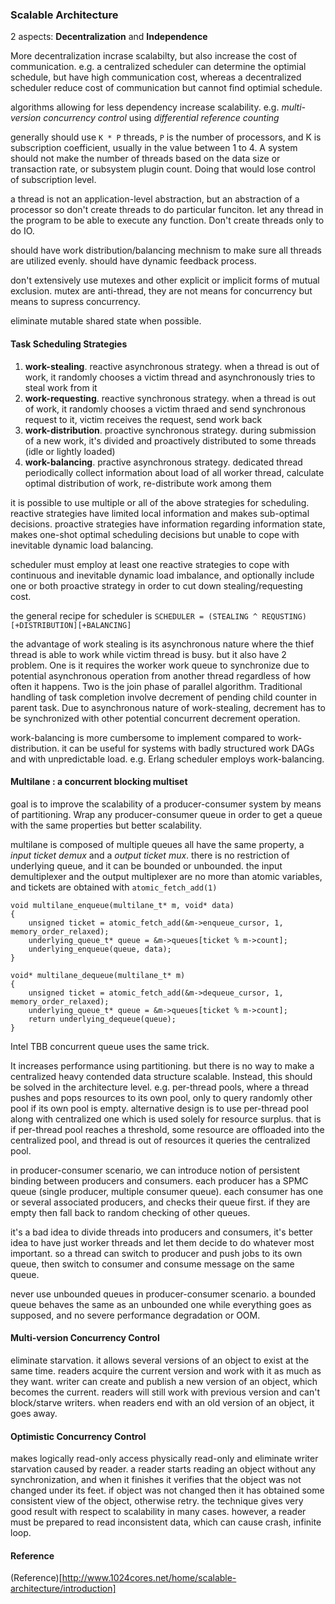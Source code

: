 ### Scalable Architecture ###

2 aspects: **Decentralization** and **Independence**

More decentralization incrase scalabilty, but also increase the cost of communication. e.g. a centralized scheduler can determine the optimial schedule, but have high communication cost, whereas a decentralized scheduler reduce cost of communication but cannot find optimial schedule.

algorithms allowing for less dependency increase scalability. e.g. *multi-version concurrency control* using *differential reference counting*

generally should use `K * P` threads, `P` is the number of processors, and K is subscription coefficient, usually in the value between 1 to 4. A system should not make the number of threads based on the data size or transaction rate, or subsystem plugin count. Doing that would lose control of subscription level.

a thread is not an application-level abstraction, but an abstraction of a processor so don't create threads to do particular funciton. let any thread in the program to be able to execute any function. Don't create threads only to do IO.

should have work distribution/balancing mechnism to make sure all threads are utilized evenly. should have dynamic feedback process.

don't extensively use mutexes and other explicit or implicit forms of mutual exclusion. mutex are anti-thread, they are not means for concurrency but means to supress concurrency. 

eliminate mutable shared state when possible.

#### Task Scheduling Strategies
1. **work-stealing**. reactive asynchronous strategy. when a thread is out of work, it randomly chooses a victim thread and asynchronously tries to steal work from it
2. **work-requesting**. reactive synchronous strategy. when a thread is out of work, it randomly chooses a victim thraed and send synchronous request to it, victim receives the request, send work back
3. **work-distribution**. proactive synchronous strategy. during submission of a new work, it's divided and proactively distributed to some threads (idle or lightly loaded)
4. **work-balancing**. practive asynchronous strategy. dedicated thread periodically collect information about load of all worker thread, calculate optimal distribution of work, re-distribute work among them

it is possible to use multiple or all of the above strategies for scheduling. reactive strategies have limited local information and makes sub-optimal decisions. proactive strategies have information regarding information state, makes one-shot optimal scheduling decisions but unable to cope with inevitable dynamic load balancing.

scheduler must employ at least one reactive strategies to cope with continuous and inevitable dynamic load imbalance, and optionally include one or both proactive strategy in order to cut down stealing/requesting cost.

the general recipe for scheduler is `SCHEDULER = (STEALING ^ REQUSTING)[+DISTRIBUTION][+BALANCING]`

the advantage of work stealing is its asynchronous nature where the thief thread is able to work while victim thread is busy. but it also have 2 problem. One is it requires the worker work queue to synchronize due to potential asynchronous operation from another thread regardless of how often it happens. Two is the join phase of parallel algorithm. Traditional handling of task completion involve decrement of pending child counter in parent task. Due to asynchronous nature of work-stealing, decrement has to be synchronized with other potential concurrent decrement operation.

work-balancing is more cumbersome to implement compared to work-distribution. it can be useful for systems with badly structured work DAGs and with unpredictable load. e.g. Erlang scheduler employs work-balancing.

#### Multilane : a concurrent blocking multiset
goal is to improve the scalability of a producer-consumer system by means of partitioning. Wrap any producer-consumer queue in order to get a queue with the same properties but better scalability.

multilane is composed of multiple queues all have the same property, a *input ticket demux* and a *output ticket mux*. there is no restriction of underlying queue, and it can be bounded or unbounded. the input demultiplexer and the output multiplexer are no more than atomic variables, and tickets are obtained with `atomic_fetch_add(1)`

```
void multilane_enqueue(multilane_t* m, void* data)
{
    unsigned ticket = atomic_fetch_add(&m->enqueue_cursor, 1, memory_order_relaxed);
    underlying_queue_t* queue = &m->queues[ticket % m->count];
    underlying_enqueue(queue, data);
}

void* multilane_dequeue(multilane_t* m)
{
    unsigned ticket = atomic_fetch_add(&m->dequeue_cursor, 1, memory_order_relaxed);
    underlying_queue_t* queue = &m->queues[ticket % m->count];
    return underlying_dequeue(queue);
} 
```
Intel TBB concurrent queue uses the same trick.

It increases performance using partitioning. but there is no way to make a centralized heavy contended data structure scalable. Instead, this should be solved in the architecture level. e.g. per-thread pools, where a thread pushes and pops resources to its own pool, only to query randomly other pool if its own pool is empty. alternative design is to use per-thread pool along with centralized one which is used solely for resource surplus. that is if per-thread pool reaches a threshold, some resource are offloaded into the centralized pool, and thread is out of resources it queries the centralized pool.

in producer-consumer scenario, we can introduce notion of persistent binding between producers and consumers. each producer has a SPMC queue (single producer, multiple consumer queue). each consumer has one or several associated producers, and checks their queue first. if they are empty then fall back to random checking of other queues.

it's a bad idea to divide threads into producers and consumers, it's better idea to have just worker threads and let them decide to do whatever most important. so a thread can switch to producer and push jobs to its own queue, then switch to consumer and consume message on the same queue.

never use unbounded queues in producer-consumer scenario. a bounded queue behaves the same as an unbounded one while everything goes as supposed, and no severe performance degradation or OOM.

#### Multi-version Concurrency Control
eliminate starvation. it allows several versions of an object to exist at the same time. readers acquire the current version and work with it as much as they want. writer can create and publish a new version of an object, which becomes the current. readers will still work with previous version and can't block/starve writers. when readers end with an old version of an object, it goes away.

#### Optimistic Concurrency Control
makes logically read-only access physically read-only and eliminate writer starvation caused by reader. a reader starts reading an object without any synchronization, and when it finishes it verifies that the object was not changed under its feet. if object was not changed then it has obtained some consistent view of the object, otherwise retry. the technique gives very good result with respect to scalability in many cases. however, a reader must be prepared to read inconsistent data, which can cause crash, infinite loop.

#### Reference
(Reference)[http://www.1024cores.net/home/scalable-architecture/introduction]
